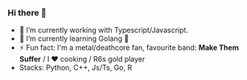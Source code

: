 ### Hi there 👋

<!--
**Krisloveless/Krisloveless** is a ✨ _special_ ✨ repository because its `README.md` (this file) appears on your GitHub profile.

Here are some ideas to get you started:

- 🔭 I’m currently working on ...
- 🌱 I’m currently learning ...
- 👯 I’m looking to collaborate on ...
- 🤔 I’m looking for help with ...
- 💬 Ask me about ...
- 📫 How to reach me: ...
- 😄 Pronouns: ...
- ⚡ Fun fact: ...
-->

- 🔭 I’m currently working with Typescript/Javascript.
- 🌱 I’m currently learning Golang 🔵
- ⚡ Fun fact: I'm a metal/deathcore fan, favourite band: **Make Them Suffer** / I ❤️ cooking / R6s gold player 
- Stacks: Python, C++, Js/Ts, Go, R
